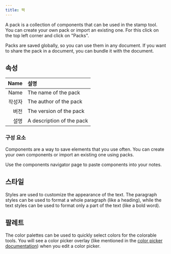 ```yaml
---
title: 팩
---
```


A pack is a collection of components that can be used in the stamp tool. You can create your own pack or import an existing one. For this click on the top left corner and click on "Packs".

Packs are saved globally, so you can use them in any document. If you want to share the pack in a document, you can bundle it with the document.

## 속성

| Name | 설명                        |
| ---: | :------------------------ |
| Name | The name of the pack      |
|  작성자 | The author of the pack    |
|   버전 | The version of the pack   |
|   설명 | A description of the pack |

### 구성 요소

Components are a way to save elements that you use often. You can create your own components or import an existing one using packs.

Use the components navigator page to paste components into your notes.

## 스타일

Styles are used to customize the appearance of the text. The paragraph styles can be used to format a whole paragraph (like a heading), while the text styles can be used to format only a part of the text (like a bold word).

## 팔레트

The color palettes can be used to quickly select colors for the colorable tools. You will see a color picker overlay (like mentioned in the [color picker documentation](/docs/v2/color_picker)) when you edit a color picker.
